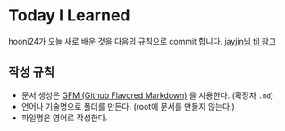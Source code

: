 # Today I Learned

hooni24가 오늘 새로 배운 것을 다음의 규칙으로 commit 합니다. [jayjin님 til 참고](https://github.com/milooy/til)

## 작성 규칙
- 문서 생성은 [GFM (Github Flavored Markdown)](https://help.github.com/articles/github-flavored-markdown/) 을 사용한다. (확장자 `.md`)
- 언어나 기술명으로 폴더를 만든다. (root에 문서를 만들지 않는다.)
- 파일명은 영어로 작성한다.